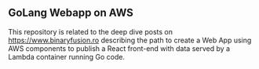## GoLang Webapp on AWS  

This repository is related to the deep dive posts on https://www.binaryfusion.ro describing the path to create a Web App using AWS components to publish a React front-end with data served by a Lambda container running Go code.

